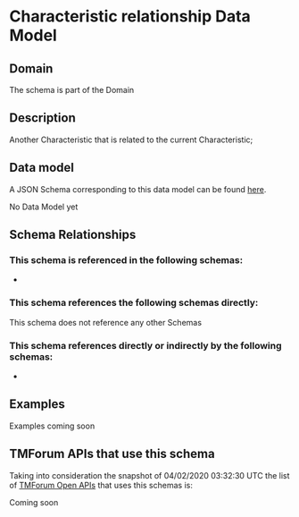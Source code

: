 # Characteristic relationship Data Model

## Domain

The  schema is part of the  Domain

## Description

Another Characteristic that is related to the current Characteristic;

## Data model

A JSON Schema corresponding to this data model can be found
[here](https://github.com/tmforum-rand/schemas/blob/candidates/Common/CharacteristicRelationship.schema.json).

No Data Model yet

## Schema Relationships

### This schema is referenced in the following schemas:

-

### This schema references the following schemas directly:

This schema does not reference any other Schemas

### This schema references directly or indirectly by the following schemas:

-



## Examples

Examples coming soon

## TMForum APIs that use this schema

Taking into consideration the snapshot of 04/02/2020 03:32:30 UTC the list of [TMForum Open APIs](https://www.tmforum.org/open-apis/) that uses this schemas is:

Coming soon